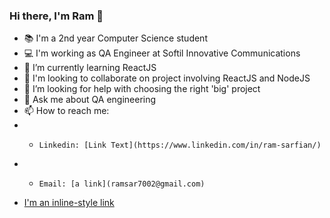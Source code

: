 ### Hi there, I'm Ram 👋
- 📚 I'm a 2nd year Computer Science student
- 💻 I'm working as QA Engineer at Softil Innovative Communications
- 🌱 I’m currently learning ReactJS
- 👯 I'm looking to collaborate on project involving ReactJS and NodeJS
- 🤔 I’m looking for help with choosing the right 'big' project
-  💬 Ask me about QA engineering
-  📫 How to reach me:
- -     Linkedin: [Link Text](https://www.linkedin.com/in/ram-sarfian/)
- -     Email: [a link](ramsar7002@gmail.com)
- [I'm an inline-style link](https://www.google.com)
<!--
**ramsar7002/ramsar7002** is a ✨ _special_ ✨ repository because its `README.md` (this file) appears on your GitHub profile.

Here are some ideas to get you started:

- 🔭 I’m currently working on ...
- 🌱 I’m currently learning ...
- 👯 I’m looking to collaborate on ...
- 🤔 I’m looking for help with ...
- 💬 Ask me about ...
- 📫 How to reach me: ...
- 😄 Pronouns: ...
- ⚡ Fun fact: ...
-->
